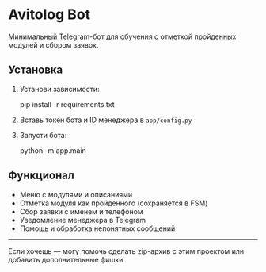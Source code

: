 # Avitolog Bot

Минимальный Telegram-бот для обучения с отметкой пройденных модулей и сбором заявок.

## Установка

1. Установи зависимости:

    pip install -r requirements.txt

2. Вставь токен бота и ID менеджера в `app/config.py`

3. Запусти бота:

    python -m app.main

## Функционал

- Меню с модулями и описаниями
- Отметка модуля как пройденного (сохраняется в FSM)
- Сбор заявки с именем и телефоном
- Уведомление менеджера в Telegram
- Помощь и обработка непонятных сообщений

---

Если хочешь — могу помочь сделать zip-архив с этим проектом или добавить дополнительные фишки.
